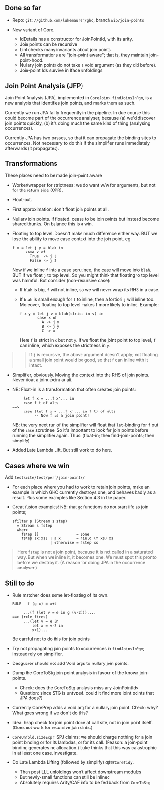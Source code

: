 ## Done so far

- Repo:  `git://github.com/lukemaurer/ghc`, branch `wip/join-points`

- New variant of Core.

  - IdDetails has a constructor for JoinPointId, with its arity.
  - Join points can be recursive
  - Lint checks many invariants about join points
  - All transformations are "join-point aware"; that is, they maintain join-point-hood.
  - Nullary join points do not take a void argument (as they did before).
  - Join-point Ids survive in Iface unfoldings

## Join Point Analysis (JFP)


Join Point Analysis (JPA), implemented in `CoreJoins.findJoinsInPgm`, is a new analysis that identifies join points, and marks them as such.


Currently we run JPA fairly frequently in the pipeline.  In due course this could become part of the occurrence analyser, because (a) we'd discover join points quickly, (b) it's doing much the same kind of thing (analysing occurrences).


Currently JPA has two passes, so that it can propagate the binding sites to occurrences.  Not necessary to do this if the simplifier runs immediately afterwards (it propagates).

## Transformations


These places need to be made join-point aware

- Worker/wrapper for strictness: we do want w/w for arguments, but not for the return side (CPR).

- Float-out.

- First approximation: don't float join points at all.

- Nullary join points, if floated, cease to be join points but instead become shared thunks.  On balance this is a win.

- Floating to top level.  Doesn't make much difference either way.  BUT we lose the ability to move case context into the join point. eg

  ```wiki
  f x = let j y = blah in
        case x of
          True  -> j 1
          False -> j 2
  ```

  Now if we inline `f` into a case scrutinee, the case will move into `blah`.  BUT if we float `j` to top level.  So you might think that floating to top level was harmful. But consider (non-recursive case):

  - If `blah` is big, `f` will not inline, so we will never wrap its RHS in a case.
  - If `blah` is small enough for `f` to inline, then a fortiori `j` will inline too.
    Moreover, floating to top level makes f more likely to inline.  Example:

    ```wiki
    f x y = let j v = blah(strict in v) in
            case x of
              A -> j y
              B -> j y
              C -> x
    ```

    Here `f` is strict in `x` but not `y`.  If we float the joint point to top level, `f` can inline, which exposes the strictness in `y`.

> >
> > If `j` is recursive, the above argument doesn't apply; not floating a small join point would be good, so that f can inline with it intact.

- Simplifier, obviously.  Moving the context into the RHS of join points.  Never float a joint-point at all.

- NB: Float-in is a transformation that often creates join points:

  ```wiki
       let f x = ...f x'... in
       case f t of alts
  ==>
       case (let f x = ...f x'... in f t) of alts
            -- Now f is a join point!
  ```

  NB: the very next run of the simplifier will float that `let`-binding for `f` out of the `case` scrutinee.  So it's important to look for join points before running the simplifier again.  Thus: (float-in; then find-join-points; then simplify)

- Added Late Lambda Lift.  But still work to do here.

## Cases where we win


Add `testsuite/test/perf/join-points/`

- For each place where you had to work to retain join points, make an example in which GHC currently destroys one, and behaves badly as a result.  Plus some examples like Section 4.3 in the paper.

- Great fusion examples!  NB: that `go` functions do not start life as join points;

  ```wiki
  sfilter p (Stream s step)
    = Stream s fstep
    where
      fstep []                 = Done
      fstep (x:xs) | p x       = Yield (f xs) xs
                   | otherwise = fstep xs
  ```

>
> Here `fstep` is not a join point, because it is not called in a saturated way.   But when we inline it, it becomes one.  We must spot this pronto before we destroy it.  (A reason for doing JPA in the occurrence analyser.)

## Still to do

- Rule matcher does some let-floating of its own.

  ```wiki
  RULE   f (g x) = x+1

       ...(f (let v = e in g (v-2)))....
  ==> (rule fires)
       ...(let v = e in
           let x = v-2 in
           x+1)...
  ```

  Be careful not to do this for join points

- Try not propagating join points to occurrences in `findJoinsInPgm`; instead rely on simplifier.

- Desguarer should not add Void args to nullary join points.

- Dump the CoreToStg join point analysis in favour of the known join-points.

  - Check: does the CoreToStg analysis miss any JoinPointIds
  - Question: since STG is untyped, could it find more joint points that JPA does?)

- Currently CorePrep adds a void arg for a nullary join point.  Check: why?  What goes wrong if we don't do this?

- Idea: heap check for join point done at call site, not in join point itself. (Does not work for recursive join oints.)

- `CoreUnfold.sizeExpr`: SPJ claims: we should charge nothing for a join point binding or for its lambdas, or for its call.  (Reason: a join-point binding generates no allocation.)  Luke thinks that this was catastrophic in at least one case.  Investigate.

- Do Late Lambda Lifting (followed by simplify) *after*`CoreTidy`.

  - Then post LLL unfoldings won't affect downstream modules
  - But newly-small functions can still be inlined
  - Absolutely requires Arity/CAF info to be fed back from `CoreToStg`